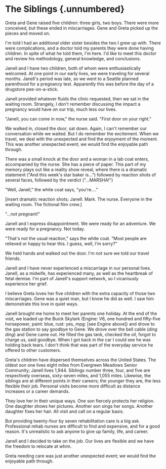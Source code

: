 # The Siblings {.unnumbered}

Greta and Gene raised five children: three girls, two boys. There were more conceived, but these ended in miscarriages. Gene and Greta picked up the pieces and moved on.

I'm told I had an additional older sister besides the two I grew up with. There were complications, and a doctor told my parents they were done having children. In spite of what he told them, I'm here. I'd like to meet this doctor and review his methodology, general knowledge, and conclusions.

Janell and I have two children, both of whom were enthusiastically welcomed. At one point in our early lives, we were traveling for several months. Janell's period was late, so we went to a Seattle planned parenthood for a pregnancy test. Apparently this was before the day of a drugstore pee-on-a-stick.

Janell provided whatever fluids the clinic requested, then we sat in the waiting room. Strangely, I don't remember discussing the impact a pregnancy would have on our trip, much less our lives.

"Janell, you can come in now," the nurse said. "First door on your right."

We walked in, closed the door, sat down. Again, I can't remember our conversation while we waited. But I do remember the excitement. When we travel, we deal with the unexpected and find the enjoyment of the moment. This was another unexpected event; we would find the enjoyable path through.

There was a small knock at the door and a woman in a lab coat enters, accompanied by the nurse. She has a piece of paper. This part of my memory plays out like a reality show reveal, where there is a dramatic statement ("And this week's star baker is...") followed by reaction shots of several faces, followed by the verdict ("...MARSHA!")

"Well, Janell," the white coat says, "you're...."

\[insert dramatic reaction shots; Janell. Mark. The nurse. Everyone in the waiting room. The fictional film crew.\]

"...not pregnant!"

Janell and I express disappointment. We were ready for an adventure. We were ready for a pregnancy. Not today.

"That's not the usual reaction," says the white coat. "Most people are relieved or happy to hear this. I guess, well, I'm sorry?"

We held hands and walked out the door. I'm not sure we told our travel friends.

Janell and I have never experienced a miscarriage in our personal lives. Janell, as a midwife, has experienced many, as well as the heartbreak of fetal demise. I'm part of Janell's support network, so I vicariously experience her grief.

I believe Greta loves her five children with the extra capacity of those two miscarriages. Gene was a quiet man, but I know he did as well. I saw him demonstrate this love in quiet ways.

Janell brought me home to meet her parents one holiday. At the end of the visit, we loaded up the Buick Skylark (Engine: V6, one hundred and fifty-five horsepower, paint: blue, rust: yes, mpg: \[see *Engine* above\]) and drove to the gas station to say goodbye to Gene. We drove over the bell cable (*ding ding*) and Gene came out. He filled the gas tank, checked the oil, forgot to charge us, said goodbye. When I got back in the car I could see he was holding back tears. I don't think that was part of the everyday service he offered to other customers.

Greta's children have dispersed themselves across the United States. The oldest son one lives eight miles from Evergreen Meadows Senior Community; Janell lives 1,944. Siblings number three, four, and five are respectively overseas, sixty-seven miles, and 1,055 miles. Likewise, the siblings are at different points in their careers; the younger they are, the less flexible their job. Personal visits become more difficult as distance increases or a career demands.

They love her in their unique ways. One son fiercely protects her religion. One daughter shows her pictures. Another son sings her songs. Another daughter fixes her hair. All visit and call on a regular basis.

But providing twenty-four by seven rehabilitation care is a big ask. Professional rehab nurses are difficult to find and expensive, and for a good reason. It's unrealistic to ask anyone to give up family, life, and career.

Janell and I decided to take on the job. Our lives are flexible and we have the freedom to relocate at whim.

Greta needing care was just another unexpected event; we would find the enjoyable path through.
